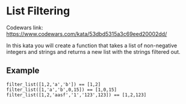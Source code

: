 # List Filtering

Codewars link: https://www.codewars.com/kata/53dbd5315a3c69eed20002dd/

In this kata you will create a function that takes a list of non-negative integers and strings and returns a new list with the strings filtered out.

## Example

```
filter_list([1,2,'a','b']) == [1,2]
filter_list([1,'a','b',0,15]) == [1,0,15]
filter_list([1,2,'aasf','1','123',123]) == [1,2,123]
```